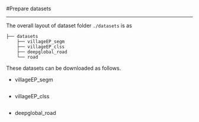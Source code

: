 #Prepare datasets

---

The overall layout of dataset folder `./datasets` is as

```commandline
├── datasets
    ├── villageEP_segm
    ├── villageEP_clss
    ├── deepglobal_road
    └── road
```

These datasets can be downloaded as follows.

+ villageEP_segm
```commandline

```
+ villageEP_clss
```commandline

```

+ deepglobal_road
```commandline

```